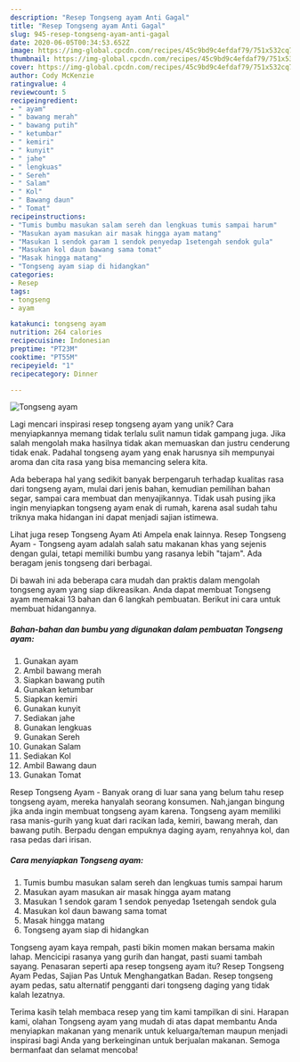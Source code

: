 ```yaml
---
description: "Resep Tongseng ayam Anti Gagal"
title: "Resep Tongseng ayam Anti Gagal"
slug: 945-resep-tongseng-ayam-anti-gagal
date: 2020-06-05T00:34:53.652Z
image: https://img-global.cpcdn.com/recipes/45c9bd9c4efdaf79/751x532cq70/tongseng-ayam-foto-resep-utama.jpg
thumbnail: https://img-global.cpcdn.com/recipes/45c9bd9c4efdaf79/751x532cq70/tongseng-ayam-foto-resep-utama.jpg
cover: https://img-global.cpcdn.com/recipes/45c9bd9c4efdaf79/751x532cq70/tongseng-ayam-foto-resep-utama.jpg
author: Cody McKenzie
ratingvalue: 4
reviewcount: 5
recipeingredient:
- " ayam"
- " bawang merah"
- " bawang putih"
- " ketumbar"
- " kemiri"
- " kunyit"
- " jahe"
- " lengkuas"
- " Sereh"
- " Salam"
- " Kol"
- " Bawang daun"
- " Tomat"
recipeinstructions:
- "Tumis bumbu masukan salam sereh dan lengkuas tumis sampai harum"
- "Masukan ayam masukan air masak hingga ayam matang"
- "Masukan 1 sendok garam 1 sendok penyedap 1setengah sendok gula"
- "Masukan kol daun bawang sama tomat"
- "Masak hingga matang"
- "Tongseng ayam siap di hidangkan"
categories:
- Resep
tags:
- tongseng
- ayam

katakunci: tongseng ayam 
nutrition: 264 calories
recipecuisine: Indonesian
preptime: "PT23M"
cooktime: "PT55M"
recipeyield: "1"
recipecategory: Dinner

---
```



![Tongseng ayam](https://img-global.cpcdn.com/recipes/45c9bd9c4efdaf79/751x532cq70/tongseng-ayam-foto-resep-utama.jpg)

Lagi mencari inspirasi resep tongseng ayam yang unik? Cara menyiapkannya memang tidak terlalu sulit namun tidak gampang juga. Jika salah mengolah maka hasilnya tidak akan memuaskan dan justru cenderung tidak enak. Padahal tongseng ayam yang enak harusnya sih mempunyai aroma dan cita rasa yang bisa memancing selera kita.

Ada beberapa hal yang sedikit banyak berpengaruh terhadap kualitas rasa dari tongseng ayam, mulai dari jenis bahan, kemudian pemilihan bahan segar, sampai cara membuat dan menyajikannya. Tidak usah pusing jika ingin menyiapkan tongseng ayam enak di rumah, karena asal sudah tahu triknya maka hidangan ini dapat menjadi sajian istimewa.

Lihat juga resep Tongseng Ayam Ati Ampela enak lainnya. Resep Tongseng Ayam - Tongseng ayam adalah salah satu makanan khas yang sejenis dengan gulai, tetapi memiliki bumbu yang rasanya lebih &#34;tajam&#34;. Ada beragam jenis tongseng dari berbagai.


Di bawah ini ada beberapa cara mudah dan praktis dalam mengolah tongseng ayam yang siap dikreasikan. Anda dapat membuat Tongseng ayam memakai 13 bahan dan 6 langkah pembuatan. Berikut ini cara untuk membuat hidangannya.

<!--inarticleads1-->

##### Bahan-bahan dan bumbu yang digunakan dalam pembuatan Tongseng ayam:

1. Gunakan  ayam
1. Ambil  bawang merah
1. Siapkan  bawang putih
1. Gunakan  ketumbar
1. Siapkan  kemiri
1. Gunakan  kunyit
1. Sediakan  jahe
1. Gunakan  lengkuas
1. Gunakan  Sereh
1. Gunakan  Salam
1. Sediakan  Kol
1. Ambil  Bawang daun
1. Gunakan  Tomat


Resep Tongseng Ayam - Banyak orang di luar sana yang belum tahu resep tongseng ayam, mereka hanyalah seorang konsumen. Nah,jangan bingung jika anda ingin membuat tongseng ayam karena. Tongseng ayam memiliki rasa manis-gurih yang kuat dari racikan lada, kemiri, bawang merah, dan bawang putih. Berpadu dengan empuknya daging ayam, renyahnya kol, dan rasa pedas dari irisan. 

<!--inarticleads2-->

##### Cara menyiapkan Tongseng ayam:

1. Tumis bumbu masukan salam sereh dan lengkuas tumis sampai harum
1. Masukan ayam masukan air masak hingga ayam matang
1. Masukan 1 sendok garam 1 sendok penyedap 1setengah sendok gula
1. Masukan kol daun bawang sama tomat
1. Masak hingga matang
1. Tongseng ayam siap di hidangkan


Tongseng ayam kaya rempah, pasti bikin momen makan bersama makin lahap. Mencicipi rasanya yang gurih dan hangat, pasti suami tambah sayang. Penasaran seperti apa resep tongseng ayam itu? Resep Tongseng Ayam Pedas, Sajian Pas Untuk Menghangatkan Badan. Resep tongseng ayam pedas, satu alternatif pengganti dari tongseng daging yang tidak kalah lezatnya. 

Terima kasih telah membaca resep yang tim kami tampilkan di sini. Harapan kami, olahan Tongseng ayam yang mudah di atas dapat membantu Anda menyiapkan makanan yang menarik untuk keluarga/teman maupun menjadi inspirasi bagi Anda yang berkeinginan untuk berjualan makanan. Semoga bermanfaat dan selamat mencoba!
